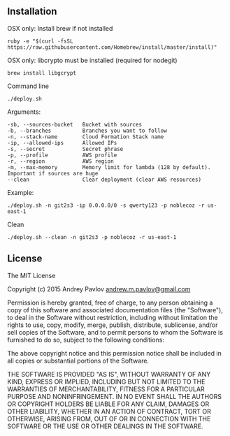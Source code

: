 ## Installation

OSX only: Install brew if not installed

    ruby -e "$(curl -fsSL https://raw.githubusercontent.com/Homebrew/install/master/install)"

OSX only: libcrypto must be installed (required for nodegit) 

    brew install libgcrypt

Command line

    ./deploy.sh

Arguments:

    -sb, --sources-bucket   Bucket with sources
    -b, --branches          Branches you want to follow
    -n, --stack-name        Cloud Formation Stack name
    -ip, --allowed-ips      Allowed IPs
    -s, --secret            Secret phrase
    -p, --profile           AWS profile
    -r, --region            AWS region
    -m, --max-memory        Memory limit for lambda (128 by default). Important if sources are huge
    --clean                 Clear deployment (clear AWS resources)

Example:

    ./deploy.sh -n git2s3 -ip 0.0.0.0/0 -s qwerty123 -p noblecoz -r us-east-1
    
Clean

    ./deploy.sh --clean -n git2s3 -p noblecoz -r us-east-1

## License

The MIT License

Copyright (c) 2015 Andrey Pavlov <andrew.m.pavlov@gmail.com>

Permission is hereby granted, free of charge, to any person obtaining a copy
of this software and associated documentation files (the "Software"), to deal
in the Software without restriction, including without limitation the rights
to use, copy, modify, merge, publish, distribute, sublicense, and/or sell
copies of the Software, and to permit persons to whom the Software is
furnished to do so, subject to the following conditions:

The above copyright notice and this permission notice shall be included in
all copies or substantial portions of the Software.

THE SOFTWARE IS PROVIDED "AS IS", WITHOUT WARRANTY OF ANY KIND, EXPRESS OR
IMPLIED, INCLUDING BUT NOT LIMITED TO THE WARRANTIES OF MERCHANTABILITY,
FITNESS FOR A PARTICULAR PURPOSE AND NONINFRINGEMENT. IN NO EVENT SHALL THE
AUTHORS OR COPYRIGHT HOLDERS BE LIABLE FOR ANY CLAIM, DAMAGES OR OTHER
LIABILITY, WHETHER IN AN ACTION OF CONTRACT, TORT OR OTHERWISE, ARISING FROM,
OUT OF OR IN CONNECTION WITH THE SOFTWARE OR THE USE OR OTHER DEALINGS IN
THE SOFTWARE.
